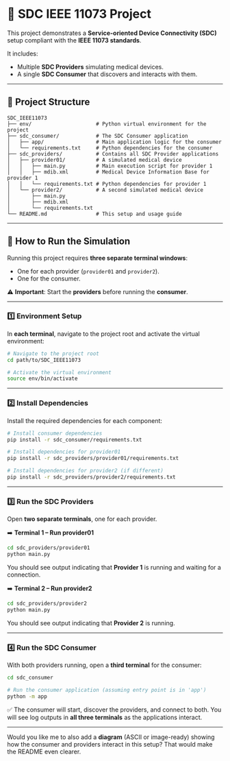 # 🏥 SDC IEEE 11073 Project

This project demonstrates a **Service-oriented Device Connectivity (SDC)** setup compliant with the **IEEE 11073 standards**.

It includes:

* Multiple **SDC Providers** simulating medical devices.
* A single **SDC Consumer** that discovers and interacts with them.

---

## 📁 Project Structure

```
SDC_IEEE11073
├── env/                     # Python virtual environment for the project
├── sdc_consumer/            # The SDC Consumer application
│   ├── app/                 # Main application logic for the consumer
│   └── requirements.txt     # Python dependencies for the consumer
├── sdc_providers/           # Contains all SDC Provider applications
│   ├── provider01/          # A simulated medical device
│   │   ├── main.py          # Main execution script for provider 1
│   │   ├── mdib.xml         # Medical Device Information Base for provider 1
│   │   └── requirements.txt # Python dependencies for provider 1
│   └── provider2/           # A second simulated medical device
│       ├── main.py
│       ├── mdib.xml
│       └── requirements.txt
└── README.md                # This setup and usage guide
```

---

## 🚀 How to Run the Simulation

Running this project requires **three separate terminal windows**:

* One for each provider (`provider01` and `provider2`).
* One for the consumer.

⚠️ **Important**: Start the **providers** before running the **consumer**.

---

### 1️⃣ Environment Setup

In **each terminal**, navigate to the project root and activate the virtual environment:

```bash
# Navigate to the project root
cd path/to/SDC_IEEE11073

# Activate the virtual environment
source env/bin/activate
```

---

### 2️⃣ Install Dependencies

Install the required dependencies for each component:

```bash
# Install consumer dependencies
pip install -r sdc_consumer/requirements.txt

# Install dependencies for provider01
pip install -r sdc_providers/provider01/requirements.txt

# Install dependencies for provider2 (if different)
pip install -r sdc_providers/provider2/requirements.txt
```

---

### 3️⃣ Run the SDC Providers

Open **two separate terminals**, one for each provider.

➡️ **Terminal 1 – Run provider01**

```bash
cd sdc_providers/provider01
python main.py
```

You should see output indicating that **Provider 1** is running and waiting for a connection.

➡️ **Terminal 2 – Run provider2**

```bash
cd sdc_providers/provider2
python main.py
```

You should see output indicating that **Provider 2** is running.

---

### 4️⃣ Run the SDC Consumer

With both providers running, open a **third terminal** for the consumer:

```bash
cd sdc_consumer

# Run the consumer application (assuming entry point is in 'app')
python -m app
```

✅ The consumer will start, discover the providers, and connect to both.
You will see log outputs in **all three terminals** as the applications interact.

---

Would you like me to also add a **diagram** (ASCII or image-ready) showing how the consumer and providers interact in this setup? That would make the README even clearer.
